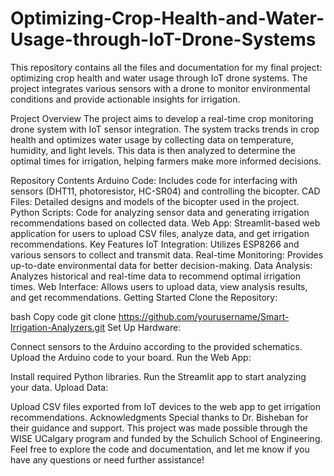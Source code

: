 # Optimizing-Crop-Health-and-Water-Usage-through-IoT-Drone-Systems
This repository contains all the files and documentation for my final project: optimizing crop health and water usage through IoT drone systems. The project integrates various sensors with a drone to monitor environmental conditions and provide actionable insights for irrigation.

Project Overview
The project aims to develop a real-time crop monitoring drone system with IoT sensor integration. The system tracks trends in crop health and optimizes water usage by collecting data on temperature, humidity, and light levels. This data is then analyzed to determine the optimal times for irrigation, helping farmers make more informed decisions.

Repository Contents
Arduino Code: Includes code for interfacing with sensors (DHT11, photoresistor, HC-SR04) and controlling the bicopter.
CAD Files: Detailed designs and models of the bicopter used in the project.
Python Scripts: Code for analyzing sensor data and generating irrigation recommendations based on collected data.
Web App: Streamlit-based web application for users to upload CSV files, analyze data, and get irrigation recommendations.
Key Features
IoT Integration: Utilizes ESP8266 and various sensors to collect and transmit data.
Real-time Monitoring: Provides up-to-date environmental data for better decision-making.
Data Analysis: Analyzes historical and real-time data to recommend optimal irrigation times.
Web Interface: Allows users to upload data, view analysis results, and get recommendations.
Getting Started
Clone the Repository:

bash
Copy code
git clone https://github.com/yourusername/Smart-Irrigation-Analyzers.git
Set Up Hardware:

Connect sensors to the Arduino according to the provided schematics.
Upload the Arduino code to your board.
Run the Web App:

Install required Python libraries.
Run the Streamlit app to start analyzing your data.
Upload Data:

Upload CSV files exported from IoT devices to the web app to get irrigation recommendations.
Acknowledgments
Special thanks to Dr. Bisheban for their guidance and support.
This project was made possible through the WISE UCalgary program and funded by the Schulich School of Engineering.
Feel free to explore the code and documentation, and let me know if you have any questions or need further assistance!
